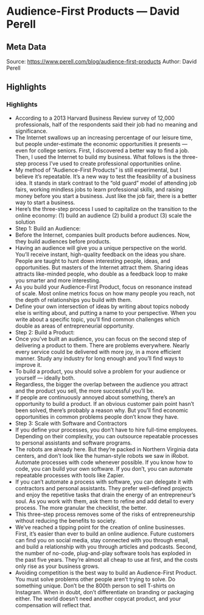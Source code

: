 # Audience-First Products — David Perell

## Meta Data

Source:  https://www.perell.com/blog/audience-first-products 
Author: David Perell

## Highlights

### Highlights

- According to a 2013 Harvard Business Review survey of 12,000 professionals, half of the respondents said their job had no meaning and significance.
- The Internet swallows up an increasing percentage of our leisure time, but people under-estimate the economic opportunities it presents — even for college seniors. First, I discovered a better way to find a job. Then, I used the Internet to build my business. What follows is the three-step process I’ve used to create professional opportunities online.
- My method of “Audience-First Products” is still experimental, but I believe it’s repeatable. It’s a new way to test the feasibility of a business idea. It stands in stark contrast to the “old guard” model of attending job fairs, working mindless jobs to learn professional skills, and raising money before you start a business. Just like the job fair, there is a better way to start a business.
- Here’s the three-step process I used to capitalize on the transition to the online economy:
  (1) build an audience
  (2) build a product
  (3) scale the solution
- Step 1: Build an Audience:
- Before the Internet, companies built products before audiences. Now, they build audiences before products.
- Having an audience will give you a unique perspective on the world. You’ll receive instant, high-quality feedback on the ideas you share. People are taught to hunt down interesting people, ideas, and opportunities. But masters of the Internet attract them. Sharing ideas attracts like-minded people, who double as a feedback loop to make you smarter and more interesting.
- As you build your Audience-First Product, focus on resonance instead of scale. Most online metrics focus on how many people you reach, not the depth of relationships you build with them.
- Define your own intersection of ideas by writing about topics nobody else is writing about, and putting a name to your perspective. When you write about a specific topic, you’ll find common challenges which double as areas of entrepreneurial opportunity.
- Step 2: Build a Product:
- Once you’ve built an audience, you can focus on the second step of delivering a product to them. There are problems everywhere. Nearly every service could be delivered with more joy, in a more efficient manner. Study any industry for long enough and you’ll find ways to improve it.
- To build a product, you should solve a problem for your audience or yourself — ideally both.
- Regardless, the bigger the overlap between the audience you attract and the product you sell, the more successful you’ll be.
- If people are continuously annoyed about something, there’s an opportunity to build a product. If an obvious customer pain point hasn’t been solved, there’s probably a reason why. But you’ll find economic opportunities in common problems people don’t know they have.
- Step 3: Scale with Software and Contractors
- If you define your processes, you don’t have to hire full-time employees. Depending on their complexity, you can outsource repeatable processes to personal assistants and software programs.
- The robots are already here. But they’re packed in Northern Virginia data centers, and don’t look like the human-style robots we saw in iRobot. Automate processes with code whenever possible. If you know how to code, you can build your own software. If you don’t, you can automate repeatable processes with tools like Zapier.
- If you can’t automate a process with software, you can delegate it with contractors and personal assistants. They prefer well-defined projects and enjoy the repetitive tasks that drain the energy of an entrepreneur’s soul. As you work with them, ask them to refine and add detail to every process. The more granular the checklist, the better.
- This three-step process removes some of the risks of entrepreneurship without reducing the benefits to society.
- We’ve reached a tipping point for the creation of online businesses. First, it’s easier than ever to build an online audience. Future customers can find you on social media, stay connected with you through email, and build a relationship with you through articles and podcasts. Second, the number of no-code, plug-and-play software tools has exploded in the past five years. They’re almost all cheap to use at first, and the costs only rise as your business grows.
- Avoiding competition is the best way to build an Audience-First Product. You must solve problems other people aren’t trying to solve. Do something unique. Don’t be the 800th person to sell T-shirts on Instagram. When in doubt, don’t differentiate on branding or packaging either. The world doesn’t need another copycat product, and your compensation will reflect that.
